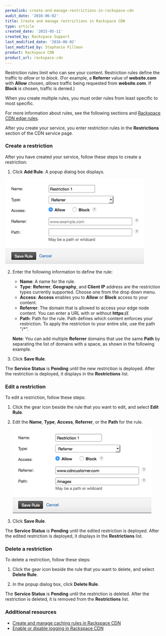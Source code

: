 ```yaml
---
permalink: create-and-manage-restrictions-in-rackspace-cdn
audit_date: '2016-06-02'
title: Create and manage restrictions in Rackspace CDN
type: article
created_date: '2015-05-11'
created_by: Rackspace Support
last_modified_date: '2016-06-02'
last_modified_by: Stephanie Fillmon
product: Rackspace CDN
product_url: rackspace-cdn
---
```


Restriction rules limit who can see your content. Restriction rules
define the traffic to *allow* or to *block*. (For example, a
**Referrer** value of **website.com** with **Allow** chosen, *allows*
traffic being requested from **website.com**. If **Block** is chosen,
traffic is denied.)

When you create multiple rules, you must order rules from least specific
to most specific.

For more information about rules, see the following sections and
[Rackspace CDN edge
rules](https://docs-ospc.rackspace.com/support/how-to/rackspace-cdn/rackspace-cdn-edge-rules).

After you create your service, you enter restriction rules in the
**Restrictions** section of the CDN service page.

### Create a restriction

After you have created your service, follow these steps to create a
restriction:

1. Click **Add Rule**. A popup dialog box displays.

<img src="ScreenShot2015-10-02at11.54.43AM.png" alt="" title="">

2. Enter the following information to define the rule:

   - **Name**: A name for the rule.
   - **Type**: **Referrer**, **Geography**, and **Client IP** address are the restriction types currently supported. Choose one from the drop down menu.
   - **Access**: **Access** enables you to **Allow** or **Block** access to your content.
   - **Referrer**: The domain that is allowed to access your edge node content. You can enter a URL with or without **https://**.
   - **Path**: Path for the rule. Path defines which content enforces your restriction. To apply the restriction to your entire site, use the path "/\*".

   **Note**: You can add multiple **Referrer** domains that use the same **Path** by separating the list of domains with a space, as shown in the following example.

3. Click **Save Rule**.

The **Service Status** is **Pending** until the
new restriction is deployed. After the restriction is deployed, it
displays in the **Restrictions** list.

### Edit a restriction

To edit a restriction, follow these steps:

1. Click the gear icon beside the rule that you want to edit, and select
**Edit Rule**.

2. Edit the **Name**, **Type**, **Access**, **Referrer**, or the
**Path** for the rule.

   <img src="ScreenShot2015-10-02at12.09.39PM.png" alt="" title="">

3. Click **Save Rule**.

The **Service Status** is **Pending** until the
edited restriction is deployed. After the edited restriction is
deployed, it displays in the **Restrictions** list.

### Delete a restriction

To delete a restriction, follow these steps:

1. Click the gear icon beside the rule that you want to delete, and
select **Delete Rule**.

2. In the popup dialog box, click **Delete Rule**.

The **Service Status** is **Pending** until the restriction is deleted.
After the restriction is deleted, it is removed from the
**Restrictions** list.



### Additional resources
- [Create and manage caching rules in Rackspace CDN](https://docs-ospc.rackspace.com/support/how-to/rackspace-cdn/create-and-manage-caching-rules-in-rackspace-cdn)
- [Enable or disable logging in Rackspace CDN](https://docs-ospc.rackspace.com/support/how-to/rackspace-cdn/enable-or-disable-logging-in-rackspace-cdn)
